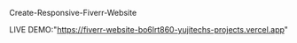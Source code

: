 Create-Responsive-Fiverr-Website

LIVE DEMO:"https://fiverr-website-bo6lrt860-yujitechs-projects.vercel.app" 
